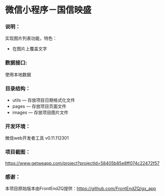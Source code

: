 # 微信小程序－国信映盛

### 说明：

实现图片列表功能，特色：
- 在图片上覆盖文字

### 数据接口:

使用本地数据

### 目录结构：

- utils — 存放项目日期格式化文件
- pages — 存放项目页面文件
- images — 存放项目图片文件

### 开发环境：

微信web开发者工具 v0.11.112301

### 项目截图：

https://www.getweapp.com/project?projectId=58405b85e8ff074c22472f57

### 感谢：

本项目原始版本由FrontEndZQ提供：https://github.com/FrontEndZQ/gx_app